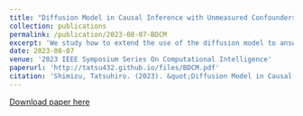 ```yaml
---
title: "Diffusion Model in Causal Inference with Unmeasured Confounders"
collection: publications
permalink: /publication/2023-08-07-BDCM
excerpt: 'We study how to extend the use of the diffusion model to answer the causal question from the observational data under the existence of unmeasured confounders.'
date: 2023-08-07
venue: '2023 IEEE Symposium Series On Computational Intelligence'
paperurl: 'http://tatsu432.github.io/files/BDCM.pdf'
citation: 'Shimizu, Tatsuhiro. (2023). &quot;Diffusion Model in Causal Inference with Unmeasured Confounders.&quot; <i>in Proceedings of 2023 IEEE Symposium Series On Computational Intelligence</i>.'
---
```


[Download paper here](http://tatsu432.github.io/files/BDCM.pdf)